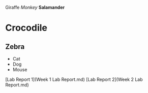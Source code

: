 Giraffe
*Monkey*
**Salamander**
# Crocodile
## Zebra
- Cat
- Dog
- Mouse

[Lab Report 1](Week 1 Lab Report.md)
[Lab Report 2](Week 2 Lab Report.md)
